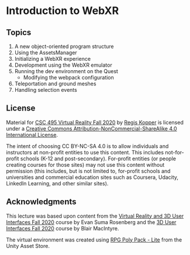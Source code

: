 # Introduction to WebXR


## Topics

1. A new object-oriented program structure
2. Using the AssetsManager
3. Initializing a WebXR experience
4. Development using the WebXR emulator
5. Running the dev environment on the Quest
   - Modifying the webpack configuration
6. Teleportation and ground meshes
7. Handling selection events

## License

Material for [CSC 495 Virtual Reality Fall 2020](https://github.com/csc495-vr-f2022/) by [Regis Kopper](https://regiskopper.com/) is licensed under a [Creative Commons Attribution-NonCommercial-ShareAlike 4.0 International License](http://creativecommons.org/licenses/by-nc-sa/4.0/).

The intent of choosing CC BY-NC-SA 4.0 is to allow individuals and instructors at non-profit entities to use this content.  This includes not-for-profit schools (K-12 and post-secondary). For-profit entities (or people creating courses for those sites) may not use this content without permission (this includes, but is not limited to, for-profit schools and universities and commercial education sites such as Coursera, Udacity, LinkedIn Learning, and other similar sites).   

## Acknowledgments

This lecture was based upon content from the [Virtual Reality and 3D User Interfaces Fall 2020](https://github.com/CSCI-5619-Fall-2020) course by Evan Suma Rosenberg and the [3D User Interfaces Fall 2020](https://github.blairmacintyre.me/3dui-class-f20) course by Blair MacIntyre.

The virtual environment was created using [RPG Poly Pack - Lite](https://assetstore.unity.com/packages/3d/environments/landscapes/rpg-poly-pack-lite-148410) from the Unity Asset Store.